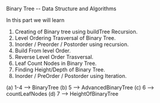 Binary Tree -- Data Structure and Algorithms 

In this part we will learn 
1. Creating of Binary tree using buildTree Recursion.
2. Level Ordering Trasversal of Binary Tree.
3. Inorder / Preorder / Postorder using recursion.
4. Build From level Order.
5. Reverse Level Order Trasversal.
6. Leaf Count Nodes in Binary Tree.
7. Finding Height/Depth of Binary Tree.
8. Inorder / PreOrder / Postorder using Iteration.


(a) 1-4 --> BinaryTree
(b) 5 -->   AdvancedBinaryTree
(c) 6 -->   countLeafNodes
(d) 7 -->   HeightOfBinaryTree 
  
